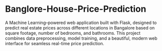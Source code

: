 # Banglore-House-Price-Prediction
A Machine Learning–powered web application built with Flask, designed to predict real estate prices across different locations in Bangalore based on square footage, number of bedrooms, and bathrooms.  This project combines data preprocessing, model training, and a beautiful, modern web interface for seamless real-time price prediction.
